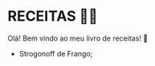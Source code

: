 # RECEITAS :woman_cook:

Olá! Bem vindo ao meu livro de receitas! :clap:

- Strogonoff de Frango;

  
